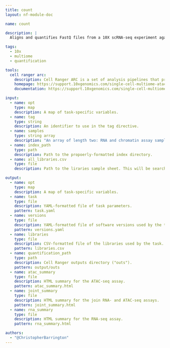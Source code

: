 ```yaml
---
title: count
layout: nf-module-doc

name: count

description: |
  Aligns and quantifies FastQ files from a 10X scRNA-seq experiment against a reference genome. Output matrices are provided in triplet and h5 formats.

tags:
  - 10x
  - multiome
  - quantification

tools:
  cell ranger arc:
    description: Cell Ranger ARC is a set of analysis pipelines that process Chromium Single Cell Multiome ATAC + Gene Expression sequencing data to generate a variety of analyses pertaining to gene expression (GEX), chromatin accessibility, and their linkage. Furthermore, since the ATAC and GEX measurements are on the very same cell, we are able to perform analyses that link chromatin accessibility and GEX.
    homepage: https://support.10xgenomics.com/single-cell-multiome-atac-gex/software
    documentation: https://support.10xgenomics.com/single-cell-multiome-atac-gex/software/pipelines/latest/using/count

input:
  - name: opt
    type: map
    description: A map of task-specific variables.
  - name: tag
    type: string
    description: An identifier to use in the tag directive.
  - name: samples
    type: string array
    description: "An array of length two: RNA and chromatin assay sample names."
  - name: index_path
    type: path
    description: Path to the propoerly-formatted index directory.
  - name: all_libraries.csv
    type: file
    description: Path to the liraries sample sheet. This will be searched using grep for the relevant samples.

output:
  - name: opt
    type: map
    description: A map of task-specific variables.
  - name: task
    type: file
    description: YAML-formatted file of task parameters.
    pattern: task.yaml
  - name: versions
    type: file
    description: YAML-formatted file of software versions used by the task.
    pattern: versions.yaml
  - name: libraries
    type: file
    description: CSV-formatted file of the libraries used by the task.
    pattern: libraries.csv
  - name: quantification_path
    type: path
    description: Cell Ranger outputs directory ("outs").
    pattern: output/outs
  - name: atac_summary
    type: file
    description: HTML summary for the ATAC-seq assay.
    pattern: atac_summary.html
  - name: joint_summary
    type: file
    description: HTML summary for the join RNA- and ATAC-seq assays.
    pattern: joint_summary.html
  - name: rna_summary
    type: file
    description: HTML summary for the RNA-seq assay.
    pattern: rna_summary.html

authors:
  - "@ChristopherBarrington"
---
```

